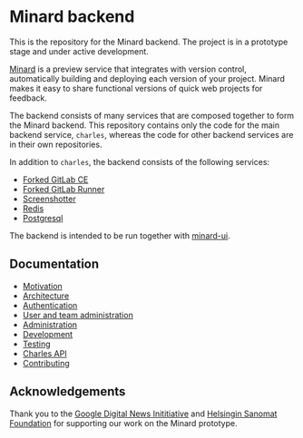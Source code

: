 
# Minard backend

This is the repository for the Minard backend. The project is in a
prototype stage and under active development.

[Minard](https://www.lucify.com/minard) is a preview service that
integrates with version control, automatically
building and deploying each version of your project. Minard makes it easy
to share functional versions of quick web projects for feedback.

The backend consists of many services that are composed together
to form the Minard backend. This repository contains only the code
for the main backend service, `charles`, whereas the code for other
backend services are in their own repositories.

In addition to `charles`, the backend consists of the following services:

- [Forked GitLab CE](https://github.com/lucified/gitlab-ce)
- [Forked GitLab Runner](https://github.com/lucified/minard-runner)
- [Screenshotter](https://github.com/lucified/screenshotter)
- [Redis](https://redis.io/)
- [Postgresql](https://www.postgresql.org/)

The backend is intended to be run
together with [minard-ui](https://github.com/lucified/minard-ui).

## Documentation

- [Motivation](docs/motivation.md)
- [Architecture](docs/architecture.md)
- [Authentication](docs/auth.md)
- [User and team administration](docs/user-and-team-admin.md)
- [Administration](docs/administration.md)
- [Development](docs/development.md)
- [Testing](docs/testing.md)
- [Charles API](docs/api/README.md)
- [Contributing](docs/contributing.md)

## Acknowledgements

Thank you to the [Google Digital News Inititiative](https://www.digitalnewsinitiative.com/) and
[Helsingin Sanomat Foundation](http://www.hssaatio.fi/en/) for supporting our work
on the Minard prototype.
